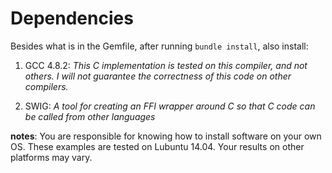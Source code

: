 # Dependencies

Besides what is in the Gemfile, after running `bundle install`, also install:

1. GCC 4.8.2:   *This C implementation is tested on this compiler, and not others.  I will not guarantee the correctness of this code on other compilers.*

2. SWIG:        *A tool for creating an FFI wrapper around C so that C code can be called from other languages*

**notes**: You are responsible for knowing how to install software on your own OS.  These examples are tested on Lubuntu 14.04.  Your results on other platforms may vary.

